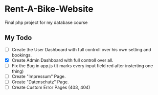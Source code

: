 # Rent-A-Bike-Website
 Final php project for my database course

## My Todo

- [ ] Create the User Dashboard with full controll over his own setting and bookings.
- [x] Create Admin Dashboard with full controll over all.
- [ ] Fix the Bug in app.js (It marks every input field red after insterting one thing)
- [ ] Create "Impressum" Page.
- [ ] Create "Datenschutz" Page.
- [ ] Create Custom Error Pages (403, 404)
